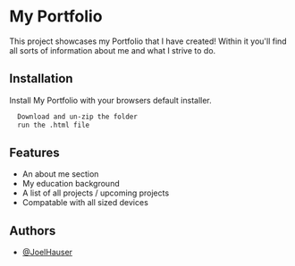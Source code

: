 # My Portfolio

This project showcases my Portfolio that I have created! Within it you'll find all sorts of information about me and what I strive to do.


## Installation

Install My Portfolio with your browsers default installer.

```bash
  Download and un-zip the folder
  run the .html file
```
## Features

- An about me section
- My education background
- A list of all projects / upcoming projects
- Compatable with all sized devices
    
## Authors

- [@JoelHauser](https://www.github.com/JoelHauser)


